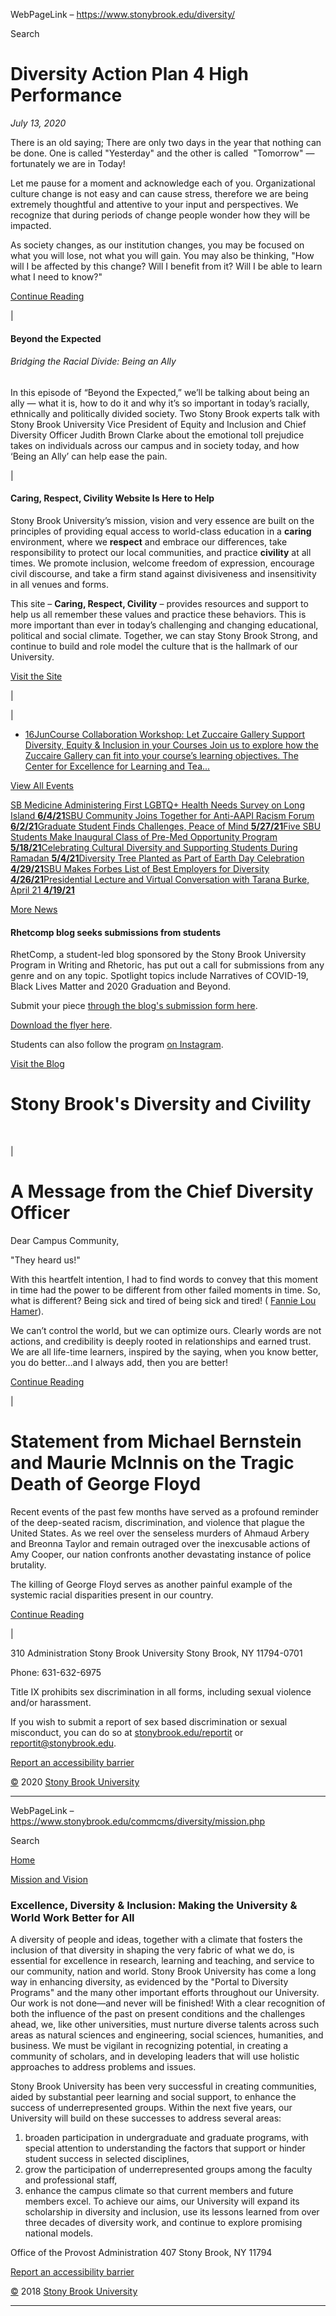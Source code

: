 WebPageLink – https://www.stonybrook.edu/diversity/ 

 










Search












 Diversity Action Plan 4 High Performance
========================================



*July 13, 2020*



There is an old saying; There are only two days in the year that nothing can be done.
 One is called "Yesterday" and the other is called  "Tomorrow" — fortunately we are
 in Today!
 


Let me pause for a moment and acknowledge each of you. Organizational culture change
 is not easy and can cause stress, therefore we are being extremely thoughtful and
 attentive to your input and perspectives. We recognize that during periods of change
 people wonder how they will be impacted.
 


As society changes, as our institution changes, you may be focused on what you will
 lose, not what you will gain. You may also be thinking, "How will I be affected by
 this change? Will I benefit from it? Will I be able to learn what I need to know?" 
 



[Continue Reading](/commcms/cdo/news/DAP4HP_071320.php "Continue Reading")


 |


   

#### Beyond the Expected


###### Bridging the Racial Divide: Being an Ally


In this episode of “Beyond the Expected,” we’ll be talking about being an ally — what
 it is, how to do it and why it’s so important in today’s racially, ethnically and
 politically divided society. Two Stony Brook experts talk with Stony Brook University
 Vice President of Equity and Inclusion and Chief Diversity Officer Judith Brown Clarke
 about the emotional toll prejudice takes on individuals across our campus and in society
 today, and how ‘Being an Ally’ can help ease the pain.
 

 |










 


 #### Caring, Respect, Civility Website Is Here to Help


Stony Brook University’s mission, vision and very essence are built on the principles
 of providing equal access to world-class education in a 
 **caring**  environment, where we 
 **respect** and embrace our differences, take responsibility to protect our local communities,
 and practice 
 **civility** at all times. We promote inclusion, welcome freedom of expression, encourage civil
 discourse, and take a firm stand against divisiveness and insensitivity in all venues
 and forms. 
 


This site – 
 **Caring, Respect, Civility** – provides resources and support to help us all remember these values and practice
 these behaviors. This is more important than ever in today’s challenging and changing
 educational, political and social climate. Together, we can stay Stony Brook Strong,
 and continue to build and role model the culture that is the hallmark of our University.
 



[Visit the Site](/commcms/civility/ "Visit the Site")


 |


 |











+ [16Jun](https://calendar.stonybrook.edu/site/zuccaire/event/course-collaboration-workshop-let-zuccaire-gallery-support-diversity-equity--inclusion-in-your-courses/ "Course Collaboration Workshop: Let Zuccaire Gallery Support Diversity, Equity & Inclusion in your Courses  ")[Course Collaboration Workshop: Let Zuccaire Gallery Support Diversity, Equity & Inclusion in your Courses Join us to explore how the Zuccaire Gallery can fit into your course’s learning objectives. The Center for Excellence for Learning and Tea...](https://calendar.stonybrook.edu/site/zuccaire/event/course-collaboration-workshop-let-zuccaire-gallery-support-diversity-equity--inclusion-in-your-courses/ "Course Collaboration Workshop: Let Zuccaire Gallery Support Diversity, Equity & Inclusion in your Courses  ")



[View All Events](https://www.stonybrook.edu/commcms/cdo/events.php)






[SB Medicine Administering First LGBTQ+ Health Needs Survey on Long Island **6/4/21**](https://news.stonybrook.edu/university/sb-medicine-administering-first-lgbtq-health-needs-survey-on-long-island/)[SBU Community Joins Together for Anti-AAPI Racism Forum **6/2/21**](https://news.stonybrook.edu/university/sbu-community-joins-together-for-anti-aapi-racism-forum/)[Graduate Student Finds Challenges, Peace of Mind **5/27/21**](https://news.stonybrook.edu/university/graduate-student-finds-challenges-peace-of-mind/)[Five SBU Students Make Inaugural Class of Pre-Med Opportunity Program **5/18/21**](https://news.stonybrook.edu/homespotlight/five-sbu-students-make-inaugural-class-of-pre-med-opportunity-program/)[Celebrating Cultural Diversity and Supporting Students During Ramadan **5/4/21**](https://news.stonybrook.edu/homespotlight/celebrating-cultural-diversity-and-supporting-students-during-ramadan/)[Diversity Tree Planted as Part of Earth Day Celebration **4/29/21**](https://news.stonybrook.edu/university/diversity-tree-planted-as-part-of-earth-day-celebration/)[SBU Makes Forbes List of Best Employers for Diversity **4/26/21**](https://news.stonybrook.edu/university/sbu-makes-forbes-list-of-best-employers-for-diversity/)[Presidential Lecture and Virtual Conversation with Tarana Burke, April 21 **4/19/21**](https://news.stonybrook.edu/community-outreach/presidential-lecture-and-virtual-conversation-with-tarana-burke-april-21/)
 



[More News](/happenings/category/diversity "More News")








#### Rhetcomp blog seeks submissions from students



RhetComp, a student-led blog sponsored by the Stony Brook University Program in Writing
 and Rhetoric, has put out a call for submissions from any genre and on any topic.
 Spotlight topics include Narratives of COVID-19, Black Lives Matter and 2020 Graduation
 and Beyond.
 


Submit your piece
  [through the blog's submission form here](https://docs.google.com/forms/d/e/1FAIpQLSfWceo0xkmmk_xl6kX-8fDzxjsyndufHvKdUgGw8EI5ax-FWQ/viewform?gxids=7628).
 



[Download the flyer here](/commcms/cdo/images/rhetcomp-flyer-11-20.jpg).
 


Students can also follow the program 
 [on Instagram](https://www.instagram.com/rhetcompatstonybrook/).
 



[Visit the Blog](https://rhetcompatstonybrook.wordpress.com/ "Visit the Blog")











 Stony Brook's Diversity and Civility
====================================


 




 |










 A Message from the Chief Diversity Officer
==========================================


Dear Campus Community,


"They heard us!"


With this heartfelt intention, I had to find words to convey that this moment in time
 had the power to be different from other failed moments in time. So, what is different?
 Being sick and tired of being sick and tired! ( 
 [Fannie Lou Hamer](https://t.e2ma.net/click/9diy6b/l3pe4l/5mydfi)).
 


We can’t control the world, but we can optimize ours. Clearly words are not actions,
 and credibility is deeply rooted in relationships and earned trust. We are all life-time
 learners, inspired by the saying, when you know better, you do better…and I always
 add, then you are better!
 



[Continue Reading](/commcms/cdo/news/message-from-cdo_060520.php "Continue Reading")


 |


 Statement from Michael Bernstein and Maurie McInnis on the Tragic Death of George Floyd
=======================================================================================


Recent events of the past few months have served as a profound reminder of the deep-seated
 racism, discrimination, and violence that plague the United States. As we reel over
 the senseless murders of Ahmaud Arbery and Breonna Taylor and remain outraged over
 the inexcusable actions of Amy Cooper, our nation confronts another devastating instance
 of police brutality.
 


The killing of George Floyd serves as another painful example of the systemic racial
 disparities present in our country.  
  





[Continue Reading](/commcms/pres/from_president/message_053020.php "Continue Reading")


 |



























310 Administration
Stony Brook University
Stony Brook, NY 11794-0701


Phone: 631-632-6975





Title IX prohibits sex discrimination in all forms, including sexual violence and/or
 harassment.
 
If you wish to submit a report of sex based discrimination or sexual misconduct, you
 can do so at 
 [stonybrook.edu/reportit](https://www.stonybrook.edu/reportit) or 
 [reportit@stonybrook.edu](mailto:reportit@stonybrook.edu).
 




[Report an accessibility barrier](https://docs.google.com/forms/d/e/1FAIpQLScW_Uc4kfzvlKlgwoJCHSJ2EG_6bd-LjcHowxnNGKV0309uxg/viewform?gxids=7628 )
 
[©](http://a.cms.omniupdate.com/10?skin=oucampus&account=suny-stonybrook&site=sbcms&action=de&path=/cdo/index.pcf)
2020
[Stony Brook University](https://www.stonybrook.edu/)




 
** **

WebPageLink – https://www.stonybrook.edu/commcms/diversity/mission.php 

 










Search






[Home](/commcms/diversity/)

[Mission and Vision](/commcms/diversity/mission)




### Excellence, Diversity & Inclusion: Making the University & World Work Better for All


A diversity of people and ideas, together with a climate that fosters the inclusion
 of that diversity in shaping the very fabric of what we do, is essential for excellence
 in research, learning and teaching, and service to our community, nation and world.
 Stony Brook University has come a long way in enhancing diversity, as evidenced by
 the "Portal to Diversity Programs" and the many other important efforts throughout
 our University. Our work is not done—and never will be finished! With a clear recognition
 of both the influence of the past on present conditions and the challenges ahead,
 we, like other universities, must nurture diverse talents across such areas as natural
 sciences and engineering, social sciences, humanities, and business. We must be vigilant
 in recognizing potential, in creating a community of scholars, and in developing leaders
 that will use holistic approaches to address problems and issues.
 


Stony Brook University has been very successful in creating communities, aided by
 substantial peer learning and social support, to enhance the success of underrepresented
 groups. Within the next five years, our University will build on these successes to
 address several areas:
 


1. broaden participation in undergraduate and graduate programs, with special attention
 to understanding the factors that support or hinder student success in selected disciplines,
2. grow the participation of underrepresented groups among the faculty and professional
 staff,
3. enhance the campus climate so that current members and future members excel. To achieve
 our aims, our University will expand its scholarship in diversity and inclusion, use
 its lessons learned from over three decades of diversity work, and continue to explore
 promising national models.




















Office of the Provost
Administration 407
Stony Brook, NY 11794


[Report an accessibility barrier](https://docs.google.com/forms/d/e/1FAIpQLScW_Uc4kfzvlKlgwoJCHSJ2EG_6bd-LjcHowxnNGKV0309uxg/viewform?gxids=7628 )
 
[©](http://a.cms.omniupdate.com/10?skin=oucampus&account=suny-stonybrook&site=sbcms&action=de&path=/diversity/mission.pcf)
2018
[Stony Brook University](http://www.stonybrook.edu/)




 
** **

